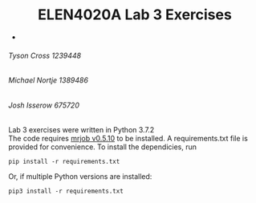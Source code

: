 # <center>ELEN4020A Lab 3 Exercises </center>
-
###### Tyson Cross       1239448
###### Michael Nortje    1389486
###### Josh Isserow      675720

Lab 3 exercises were written in Python 3.7.2 <br>
The code requires [mrjob v0.5.10](https://pythonhosted.org/mrjob/) to be installed. A requirements.txt file is provided for convenience. To install the dependicies, run

<pre><code>pip install -r requirements.txt
</code></pre>

Or, if multiple Python versions are installed:
<pre><code>pip3 install -r requirements.txt 
</code></pre>

